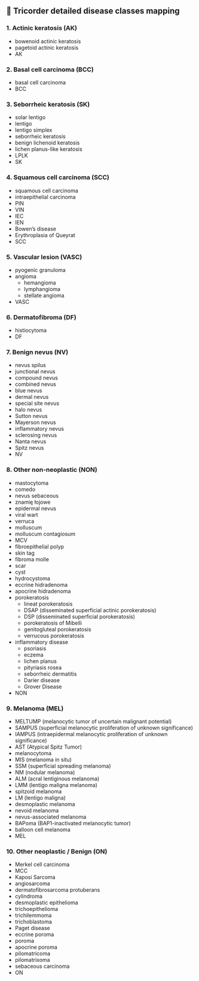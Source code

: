 ## 🧬 Tricorder detailed disease classes mapping

### 1. **Actinic keratosis (AK)**
- bowenoid actinic keratosis  
- pagetoid actinic keratosis  
- AK  

### 2. **Basal cell carcinoma (BCC)**
- basal cell carcinoma  
- BCC  

### 3. **Seborrheic keratosis (SK)**
- solar lentigo  
- lentigo  
- lentigo simplex  
- seborrheic keratosis  
- benign lichenoid keratosis  
- lichen planus-like keratosis  
- LPLK  
- SK  

### 4. **Squamous cell carcinoma (SCC)**
- squamous cell carcinoma  
- intraepithelial carcinoma  
- PIN  
- VIN  
- IEC  
- IEN  
- Bowen’s disease  
- Erythroplasia of Queyrat  
- SCC  

### 5. **Vascular lesion (VASC)**
- pyogenic granuloma  
- angioma  
  - hemangioma  
  - lymphangioma  
  - stellate angioma  
- VASC  

### 6. **Dermatofibroma (DF)**
- histiocytoma  
- DF  

### 7. **Benign nevus (NV)**
- nevus spilus  
- junctional nevus  
- compound nevus  
- combined nevus  
- blue nevus  
- dermal nevus  
- special site nevus  
- halo nevus  
- Sutton nevus  
- Mayerson nevus  
- inflammatory nevus  
- sclerosing nevus  
- Nanta nevus  
- Spitz nevus  
- NV  

### 8. **Other non-neoplastic (NON)**
- mastocytoma  
- comedo  
- nevus sebaceous  
- znamię łojowe  
- epidermal nevus  
- viral wart  
- verruca  
- molluscum  
- molluscum contagiosum  
- MCV  
- fibroepithelial polyp  
- skin tag  
- fibroma molle  
- scar  
- cyst  
- hydrocystoma  
- eccrine hidradenoma  
- apocrine hidradenoma  
- porokeratosis  
  - lineat porokeratosis  
  - DSAP (disseminated superficial actinic porokeratosis)  
  - DSP (disseminated superficial porokeratosis)  
  - porokeratosis of Mibelli  
  - genitogluteal porokeratosis  
  - verrucous porokeratosis  
- inflammatory disease  
  - psoriasis  
  - eczema  
  - lichen planus  
  - pityriasis rosea  
  - seborrheic dermatitis  
  - Darier disease  
  - Grover Disease  
- NON  

### 9. **Melanoma (MEL)**
- MELTUMP (melanocytic tumor of uncertain malignant potential)  
- SAMPUS (superficial melanocytic proliferation of unknown significance)  
- IAMPUS (intraepidermal melanocytic proliferation of unknown significance)  
- AST (Atypical Spitz Tumor)  
- melanocytoma  
- MIS (melanoma in situ)  
- SSM (superficial spreading melanoma)  
- NM (nodular melanoma)  
- ALM (acral lentiginous melanoma)  
- LMM (lentigo maligna melanoma)  
- spitzoid melanoma  
- LM (lentigo maligna)  
- desmoplastic melanoma  
- nevoid melanoma  
- nevus-associated melanoma  
- BAPoma (BAP1-inactivated melanocytic tumor)  
- balloon cell melanoma  
- MEL  

### 10. **Other neoplastic / Benign (ON)**
- Merkel cell carcinoma  
- MCC  
- Kaposi Sarcoma  
- angiosarcoma  
- dermatofibrosarcoma protuberans  
- cylindroma  
- desmoplastic epithelioma  
- trichoepithelioma  
- trichilemmoma  
- trichoblastoma  
- Paget disease  
- eccrine poroma  
- poroma  
- apocrine poroma  
- pilomatricoma  
- pilomatrixoma  
- sebaceous carcinoma  
- ON
